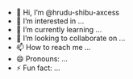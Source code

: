 - 👋 Hi, I’m @hrudu-shibu-axcess
- 👀 I’m interested in ...
- 🌱 I’m currently learning ...
- 💞️ I’m looking to collaborate on ...
- 📫 How to reach me ...
- 😄 Pronouns: ...
- ⚡ Fun fact: ...

<!---
hrudu-shibu-axcess/hrudu-shibu-axcess is a ✨ special ✨ repository because its `README.md` (this file) appears on your GitHub profile.
You can click the Preview link to take a look at your changes.
--->
